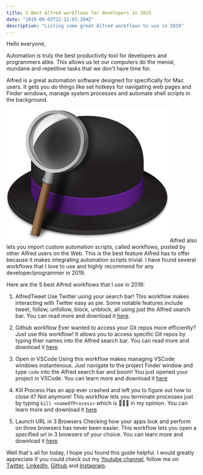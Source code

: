 ```yaml
---
title: 5 Best Alfred workflows for developers in 2019
date: "2019-09-03T22:12:03.284Z"
description: "Listing some great Alfred workflows to use in 2019"
---
```

Hello everyone,

Automation is truly the best productivity tool for developers and programmers alike. This allows us let our computers do the menial, mundane and repetitive tasks that we don't have time for. 

Alfred is a great automation software designed for specifically for Mac users. It gets you do things like set hotkeys for navigating web pages and Finder windows, manage system processes and automate shell scripts in the background.

![Alfred logo](./img1.png)
Alfred also lets you import custom automation scripts, called workflows, posted by other Alfred users on the Web. This is the best feature Alfred has to offer because it makes integrating automation scripts trivial. I have found several workflows that I love to use and highly recommend for any developer/programmer in 2019. 

Here are the 5 best Alfred workflows that I use in 2019:
1. AlfredTweet
Use Twitter using your search bar! This workflow makes interacting with Twitter easy as pie. Some notable features include tweet, follow, unfollow, block, unblock, all using just the Alfred search bar. You can read more and download it <a href="http://www.packal.org/workflow/alfredtweet">here</a>.

2. Github workflow 
Ever wanted to access your Git repos more efficiently? Just use this workflow! It allows you to access specific Git repos by typing thier names into the Alfred search bar. You can read more and download it <a href="https://github.com/gharlan/alfred-github-workflow">here</a>.

3. Open in VSCode 
Using this workflow makes managing VSCode windows instantenous. Just navigate to the project Finder window and type ```code``` into the Alfred search bar and boom! You just opened your project in VSCode. You can learn more and download it <a href="https://vivaxyblog.github.io/2019/08/14/alfred-workflow-open-in-vscode.html">here</a>

4. Kill Process
Has an app ever crashed and left you to figure out how to close it? Not anymore! This workflow lets you terminate processes just by typing ```kill <nameOfProcess>``` which is 🚀🚀🚀 in my opinion. You can learn more and download it <a href="http://www.packal.org/workflow/kill-process">here</a>

5. Launch URL in 3 Browsers
Checking how your apps look and perform on three browsers has never been easier. This workflow lets you open a specified url in 3 browsers of your choice. You can learn more and download it <a href="http://www.packal.org/workflow/launch-url-3-browsers">here</a>


Well that's all for today, I hope you found this guide helpful. I would greatly appreciate if you could check out my [Youtube channel](https://www.youtube.com/channel/UCtxed_NljgtAXrQMMdLvhrQ?), follow me on [Twitter](https://twitter.com/Shehan_Atuk), [LinkedIn](https://www.linkedin.com/in/shehan-a-780622126/), [Github](https://github.com/ShehanAT) and [Instagram](https://www.instagram.com/shehanthewebdev/).
